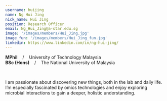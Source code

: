 ```yaml
---
username: huijing
name: Ng Hui Jing
nick_name: Hui Jing
position: Research Officer
email: Ng_Hui_Jing@a-star.edu.sg
image: '/images/members/Hui_Jing.jpg'
image_fun: '/images/members/Hui_Jing_fun.jpg'
linkedin: https://www.linkedin.com/in/ng-hui-jing/
---
```



**MPhil** &nbsp;&nbsp; / &nbsp;&nbsp; University of Technology Malaysia<br>
**BSc (Hons)** &nbsp;&nbsp; / &nbsp;&nbsp; The National University of Malaysia

<br/>

I am passionate about discovering new things, both in the lab and daily life. I’m especially fascinated by omics technologies and enjoy exploring microbial interactions to gain a deeper, holistic understanding.